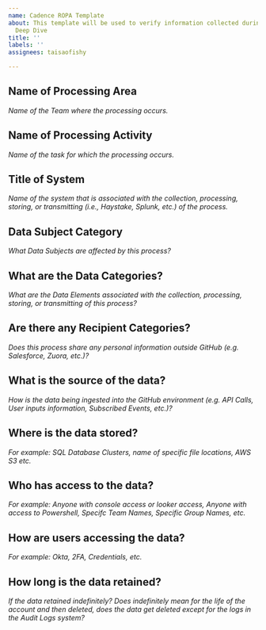 ```yaml
---
name: Cadence ROPA Template
about: This template will be used to verify information collected during the Cadence
  Deep Dive
title: ''
labels: ''
assignees: taisaofishy

---
```


## Name of Processing Area
_Name of the Team where the processing occurs._

## Name of Processing Activity
_Name of the task for which the processing occurs._

## Title of System
_Name of the system that is associated with the collection, processing, storing, or transmitting (i.e., Haystake, Splunk, etc.) of the process._

## Data Subject Category
_What Data Subjects are affected by this process?_

## What are the Data Categories?
_What are the Data Elements associated with the collection, processing, storing, or transmitting of this process?_

## Are there any Recipient Categories?
_Does this process share any personal information outside GitHub (e.g. Salesforce, Zuora, etc.)?_

## What is the source of the data?
_How is the data being ingested into the GitHub environment (e.g. API Calls, User inputs information, Subscribed Events, etc.)?_

## Where is the data stored?
_For example: SQL Database Clusters, name of specific file locations, AWS S3 etc._

## Who has access to the data?
_For example: Anyone with console access or looker access, Anyone with access to Powershell, Specifc Team Names, Specific Group Names, etc._

## How are users accessing the data?
_For example: Okta, 2FA, Credentials, etc._

## How long is the data retained?
_If the data retained indefinitely? Does indefinitely mean for the life of the account and then deleted, does the data get deleted except for the logs in the Audit Logs system?_
